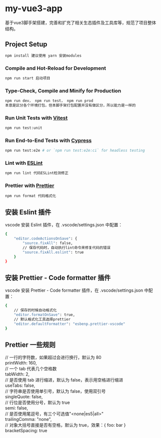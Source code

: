 # my-vue3-app

基于vue3脚手架搭建，完善和扩充了相关生态插件及工具库等，规范了项目整体结构。

## Project Setup

```sh
npm install 建议使用 yarn 安装modules
```

### Compile and Hot-Reload for Development

```sh
npm run start 启动项目
```

### Type-Check, Compile and Minify for Production

```sh
npm run dev， npm run test， npm run prod  
本意是区分各个环境打包，但本脚手架打包配置并没有做区分，所以能力是一样的
```

### Run Unit Tests with [Vitest](https://vitest.dev/)

```sh
npm run test:unit
```

### Run End-to-End Tests with [Cypress](https://www.cypress.io/)

```sh
npm run test:e2e # or `npm run test:e2e:ci` for headless testing
```

### Lint with [ESLint](https://eslint.org/)

```sh
npm run lint 代码ESLint检测修正

```

### Prettier with [Prettier](https://prettier.io/)

```sh
npm run format 代码格式化
```

## 安装 Eslint 插件

vscode 安装 Eslint 插件，在 .vscode/settings.json 中配置：

```bash
{
    "editor.codeActionsOnSave": {
        "source.fixAll": false,
        // 保存代码时，自动执行lint命令来修复代码的错误
        "source.fixAll.eslint": true
    }
}
```

## 安装 Prettier - Code formatter 插件

vscode 安装 Prettier - Code formatter 插件，在 .vscode/settings.json 中配置：

```bash
{
    // 保存的时候自动格式化
    "editor.formatOnSave": true,
    // 默认格式化工具选择prettier
    "editor.defaultFormatter": "esbenp.prettier-vscode"
}
```

## Prettier 一些规则

// 一行的字符数，如果超过会进行换行，默认为 80  
printWidth: 160,  
// 一个 tab 代表几个空格数  
tabWidth: 2,  
// 是否使用 tab 进行缩进，默认为 false，表示用空格进行缩进  
useTabs: false,  
// 字符串是否使用单引号，默认为 false，使用双引号  
singleQuote: false,  
// 行位是否使用分号，默认为 true  
semi: false,  
// 是否使用尾逗号，有三个可选值"<none|es5|all>"  
trailingComma: "none",  
// 对象大括号直接是否有空格，默认为 true，效果：{ foo: bar }  
bracketSpacing: true
